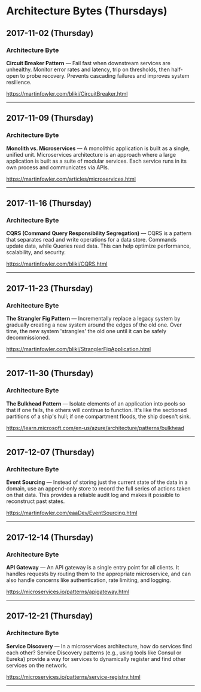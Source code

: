 # Architecture Bytes (Thursdays)

## 2017-11-02 (Thursday)

### Architecture Byte
**Circuit Breaker Pattern** — Fail fast when downstream services are unhealthy. Monitor error rates and latency, trip on thresholds, then half-open to probe recovery. Prevents cascading failures and improves system resilience.

https://martinfowler.com/bliki/CircuitBreaker.html

---

## 2017-11-09 (Thursday)

### Architecture Byte
**Monolith vs. Microservices** — A monolithic application is built as a single, unified unit. Microservices architecture is an approach where a large application is built as a suite of modular services. Each service runs in its own process and communicates via APIs.

https://martinfowler.com/articles/microservices.html

---

## 2017-11-16 (Thursday)

### Architecture Byte
**CQRS (Command Query Responsibility Segregation)** — CQRS is a pattern that separates read and write operations for a data store. Commands update data, while Queries read data. This can help optimize performance, scalability, and security.

https://martinfowler.com/bliki/CQRS.html

---

## 2017-11-23 (Thursday)

### Architecture Byte
**The Strangler Fig Pattern** — Incrementally replace a legacy system by gradually creating a new system around the edges of the old one. Over time, the new system 'strangles' the old one until it can be safely decommissioned.

https://martinfowler.com/bliki/StranglerFigApplication.html

---

## 2017-11-30 (Thursday)

### Architecture Byte
**The Bulkhead Pattern** — Isolate elements of an application into pools so that if one fails, the others will continue to function. It's like the sectioned partitions of a ship's hull; if one compartment floods, the ship doesn't sink.

https://learn.microsoft.com/en-us/azure/architecture/patterns/bulkhead

---

## 2017-12-07 (Thursday)

### Architecture Byte
**Event Sourcing** — Instead of storing just the current state of the data in a domain, use an append-only store to record the full series of actions taken on that data. This provides a reliable audit log and makes it possible to reconstruct past states.

https://martinfowler.com/eaaDev/EventSourcing.html

---

## 2017-12-14 (Thursday)

### Architecture Byte
**API Gateway** — An API gateway is a single entry point for all clients. It handles requests by routing them to the appropriate microservice, and can also handle concerns like authentication, rate limiting, and logging.

https://microservices.io/patterns/apigateway.html

---

## 2017-12-21 (Thursday)

### Architecture Byte
**Service Discovery** — In a microservices architecture, how do services find each other? Service Discovery patterns (e.g., using tools like Consul or Eureka) provide a way for services to dynamically register and find other services on the network.

https://microservices.io/patterns/service-registry.html

---

